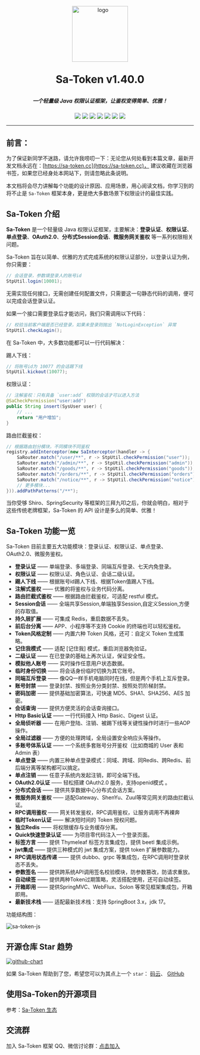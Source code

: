 <p align="center">
	<img alt="logo" src="https://sa-token.cc/logo.png" width="150" height="150">
</p>
<h1 align="center" style="margin: 30px 0 30px; font-weight: bold;">Sa-Token v1.40.0</h1>
<h5 align="center">一个轻量级 Java 权限认证框架，让鉴权变得简单、优雅！</h5>
<p align="center" class="badge-box">
	<a href="https://gitee.com/dromara/sa-token/stargazers"><img src="https://gitee.com/dromara/sa-token/badge/star.svg?theme=gvp"></a>
	<a href="https://gitee.com/dromara/sa-token/members"><img src="https://gitee.com/dromara/sa-token/badge/fork.svg?theme=gvp"></a>
	<a href="https://gitcode.com/dromara/sa-token/stargazers"><img src="https://gitcode.com/dromara/Sa-Token/star/badge.svg"></a>
	<a href="https://github.com/dromara/sa-token/stargazers"><img src="https://img.shields.io/github/stars/dromara/sa-token?style=flat-square&logo=GitHub"></a>
	<a href="https://github.com/dromara/sa-token/network/members"><img src="https://img.shields.io/github/forks/dromara/sa-token?style=flat-square&logo=GitHub"></a>
	<a href="https://github.com/dromara/sa-token/watchers"><img src="https://img.shields.io/github/watchers/dromara/sa-token?style=flat-square&logo=GitHub"></a>
	<!-- <a href="https://github.com/dromara/sa-token/issues"><img src="https://img.shields.io/github/issues/dromara/sa-token.svg?style=flat-square&logo=GitHub"></a> -->
	<a href="https://github.com/dromara/sa-token/blob/master/LICENSE"><img src="https://img.shields.io/github/license/dromara/sa-token.svg?style=flat-square"></a>
</p>

---

## 前言：️️
为了保证新同学不迷路，请允许我唠叨一下：无论您从何处看到本篇文章，最新开发文档永远在：[https://sa-token.cc](https://sa-token.cc)，
建议收藏在浏览器书签，如果您已经身处本网站下，则请忽略此条说明。

本文档将会尽力讲解每个功能的设计原因、应用场景，用心阅读文档，你学习到的将不止是 `Sa-Token` 框架本身，更是绝大多数场景下权限设计的最佳实践。


## Sa-Token 介绍

**Sa-Token** 是一个轻量级 Java 权限认证框架，主要解决：**登录认证**、**权限认证**、**单点登录**、**OAuth2.0**、**分布式Session会话**、**微服务网关鉴权**
等一系列权限相关问题。

Sa-Token 旨在以简单、优雅的方式完成系统的权限认证部分，以登录认证为例，你只需要：

``` java
// 会话登录，参数填登录人的账号id 
StpUtil.login(10001);
```

无需实现任何接口，无需创建任何配置文件，只需要这一句静态代码的调用，便可以完成会话登录认证。

如果一个接口需要登录后才能访问，我们只需调用以下代码：

``` java
// 校验当前客户端是否已经登录，如果未登录则抛出 `NotLoginException` 异常
StpUtil.checkLogin();
```

在 Sa-Token 中，大多数功能都可以一行代码解决：

踢人下线：

``` java
// 将账号id为 10077 的会话踢下线 
StpUtil.kickout(10077);
```

权限认证：

``` java
// 注解鉴权：只有具备 `user:add` 权限的会话才可以进入方法
@SaCheckPermission("user:add")
public String insert(SysUser user) {
    // ... 
    return "用户增加";
}
```

路由拦截鉴权：

``` java
// 根据路由划分模块，不同模块不同鉴权 
registry.addInterceptor(new SaInterceptor(handler -> {
	SaRouter.match("/user/**", r -> StpUtil.checkPermission("user"));
	SaRouter.match("/admin/**", r -> StpUtil.checkPermission("admin"));
	SaRouter.match("/goods/**", r -> StpUtil.checkPermission("goods"));
	SaRouter.match("/orders/**", r -> StpUtil.checkPermission("orders"));
	SaRouter.match("/notice/**", r -> StpUtil.checkPermission("notice"));
	// 更多模块... 
})).addPathPatterns("/**");
```

当你受够 Shiro、SpringSecurity 等框架的三拜九叩之后，你就会明白，相对于这些传统老牌框架，Sa-Token 的 API 设计是多么的简单、优雅！


## Sa-Token 功能一览

Sa-Token 目前主要五大功能模块：登录认证、权限认证、单点登录、OAuth2.0、微服务鉴权。

- **登录认证** —— 单端登录、多端登录、同端互斥登录、七天内免登录。
- **权限认证** —— 权限认证、角色认证、会话二级认证。
- **踢人下线** —— 根据账号id踢人下线、根据Token值踢人下线。
- **注解式鉴权** —— 优雅的将鉴权与业务代码分离。
- **路由拦截式鉴权** —— 根据路由拦截鉴权，可适配 restful 模式。
- **Session会话** —— 全端共享Session,单端独享Session,自定义Session,方便的存取值。
- **持久层扩展** —— 可集成 Redis，重启数据不丢失。
- **前后台分离** —— APP、小程序等不支持 Cookie 的终端也可以轻松鉴权。
- **Token风格定制** —— 内置六种 Token 风格，还可：自定义 Token 生成策略。
- **记住我模式** —— 适配 [记住我] 模式，重启浏览器免验证。
- **二级认证** —— 在已登录的基础上再次认证，保证安全性。 
- **模拟他人账号** —— 实时操作任意用户状态数据。
- **临时身份切换** —— 将会话身份临时切换为其它账号。
- **同端互斥登录** —— 像QQ一样手机电脑同时在线，但是两个手机上互斥登录。
- **账号封禁** —— 登录封禁、按照业务分类封禁、按照处罚阶梯封禁。
- **密码加密** —— 提供基础加密算法，可快速 MD5、SHA1、SHA256、AES 加密。
- **会话查询** —— 提供方便灵活的会话查询接口。
- **Http Basic认证** —— 一行代码接入 Http Basic、Digest 认证。
- **全局侦听器** —— 在用户登陆、注销、被踢下线等关键性操作时进行一些AOP操作。
- **全局过滤器** —— 方便的处理跨域，全局设置安全响应头等操作。
- **多账号体系认证** —— 一个系统多套账号分开鉴权（比如商城的 User 表和 Admin 表）
- **单点登录** —— 内置三种单点登录模式：同域、跨域、同Redis、跨Redis、前后端分离等架构都可以搞定。
- **单点注销** —— 任意子系统内发起注销，即可全端下线。
- **OAuth2.0认证** —— 轻松搭建 OAuth2.0 服务，支持openid模式 。
- **分布式会话** —— 提供共享数据中心分布式会话方案。
- **微服务网关鉴权** —— 适配Gateway、ShenYu、Zuul等常见网关的路由拦截认证。
- **RPC调用鉴权** —— 网关转发鉴权，RPC调用鉴权，让服务调用不再裸奔
- **临时Token认证** —— 解决短时间的 Token 授权问题。
- **独立Redis** —— 将权限缓存与业务缓存分离。
- **Quick快速登录认证** —— 为项目零代码注入一个登录页面。
- **标签方言** —— 提供 Thymeleaf 标签方言集成包，提供 beetl 集成示例。
- **jwt集成** —— 提供三种模式的 jwt 集成方案，提供 token 扩展参数能力。
- **RPC调用状态传递** —— 提供 dubbo、grpc 等集成包，在RPC调用时登录状态不丢失。
- **参数签名** —— 提供跨系统API调用签名校验模块，防参数篡改，防请求重放。
- **自动续签** —— 提供两种Token过期策略，灵活搭配使用，还可自动续签。
- **开箱即用** —— 提供SpringMVC、WebFlux、Solon 等常见框架集成包，开箱即用。
- **最新技术栈** —— 适配最新技术栈：支持 SpringBoot 3.x，jdk 17。

功能结构图：

![sa-token-js](https://color-test.oss-cn-qingdao.aliyuncs.com/sa-token/x/sa-token-js4.png 's-w')


## 开源仓库 Star 趋势

<p class="un-dec-a-pre"></p>

[![github-chart](https://starchart.cc/dromara/sa-token.svg 'GitHub')](https://starchart.cc/dromara/sa-token)

如果 Sa-Token 帮助到了您，希望您可以为其点上一个 `star`：
[码云](https://gitee.com/dromara/sa-token)、
[GitHub](https://github.com/dromara/sa-token)


## 使用Sa-Token的开源项目 
参考：[Sa-Token 生态](/more/link)



## 交流群
加入 Sa-Token 框架 QQ、微信讨论群：[点击加入](/more/join-group.md)


